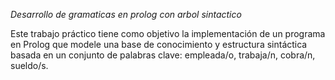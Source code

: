 *Desarrollo de gramaticas en prolog con arbol sintactico*

Este trabajo práctico tiene como objetivo la implementación de un programa en Prolog que modele una base de conocimiento y estructura sintáctica basada en un conjunto de palabras clave: empleada/o, trabaja/n, cobra/n, sueldo/s.
